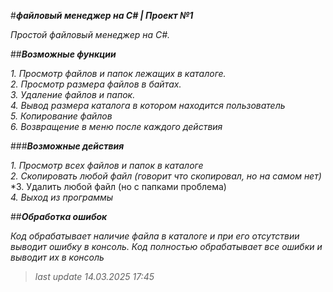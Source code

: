 #***файловый менеджер на C# | Проект №1***


 *Простой файловый менеджер на C#.*

##***Возможные функции***

*1. Просмотр файлов и папок лежащих в каталоге.* <br>
*2. Просмотр размера файлов в байтах.* <br>
*3. Удаление файлов и папок.* <br>
*4. Вывод размера каталога в котором находится пользователь* <br>
*5. Копирование файлов* <br>
*6. Возвращение в меню после каждого действия*

###***Возможные действия***

*1. Просмотр всех файлов и папок в каталоге* <br>
*2. Скопировать любой файл (говорит что скопировал, но на самом нет)* <br>
*3. Удалить любой файл (но с папками проблема) <br>
*4. Выход из программы*

##***Обработка ошибок***

*Код обрабатывает наличие файла в каталоге и при его отсутствии выводит ошибку в консоль.*
*Код полностью обрабатывает все ошибки и выводит их в консоль*

> *last update 14.03.2025 17:45*